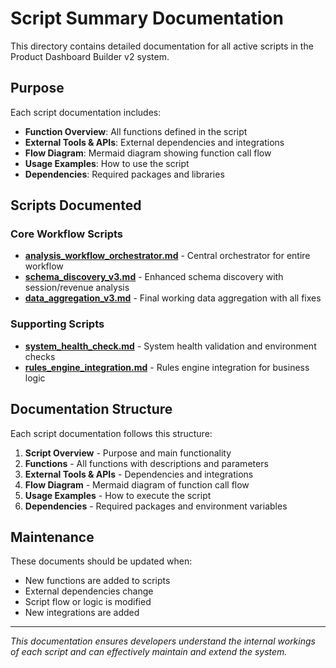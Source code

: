 # Script Summary Documentation

This directory contains detailed documentation for all active scripts in the Product Dashboard Builder v2 system.

## Purpose

Each script documentation includes:
- **Function Overview**: All functions defined in the script
- **External Tools & APIs**: External dependencies and integrations
- **Flow Diagram**: Mermaid diagram showing function call flow
- **Usage Examples**: How to use the script
- **Dependencies**: Required packages and libraries

## Scripts Documented

### Core Workflow Scripts
- **[analysis_workflow_orchestrator.md](./analysis_workflow_orchestrator.md)** - Central orchestrator for entire workflow
- **[schema_discovery_v3.md](./schema_discovery_v3.md)** - Enhanced schema discovery with session/revenue analysis
- **[data_aggregation_v3.md](./data_aggregation_v3.md)** - Final working data aggregation with all fixes

### Supporting Scripts
- **[system_health_check.md](./system_health_check.md)** - System health validation and environment checks
- **[rules_engine_integration.md](./rules_engine_integration.md)** - Rules engine integration for business logic

## Documentation Structure

Each script documentation follows this structure:

1. **Script Overview** - Purpose and main functionality
2. **Functions** - All functions with descriptions and parameters
3. **External Tools & APIs** - Dependencies and integrations
4. **Flow Diagram** - Mermaid diagram of function call flow
5. **Usage Examples** - How to execute the script
6. **Dependencies** - Required packages and environment variables

## Maintenance

These documents should be updated when:
- New functions are added to scripts
- External dependencies change
- Script flow or logic is modified
- New integrations are added

---

*This documentation ensures developers understand the internal workings of each script and can effectively maintain and extend the system.*
